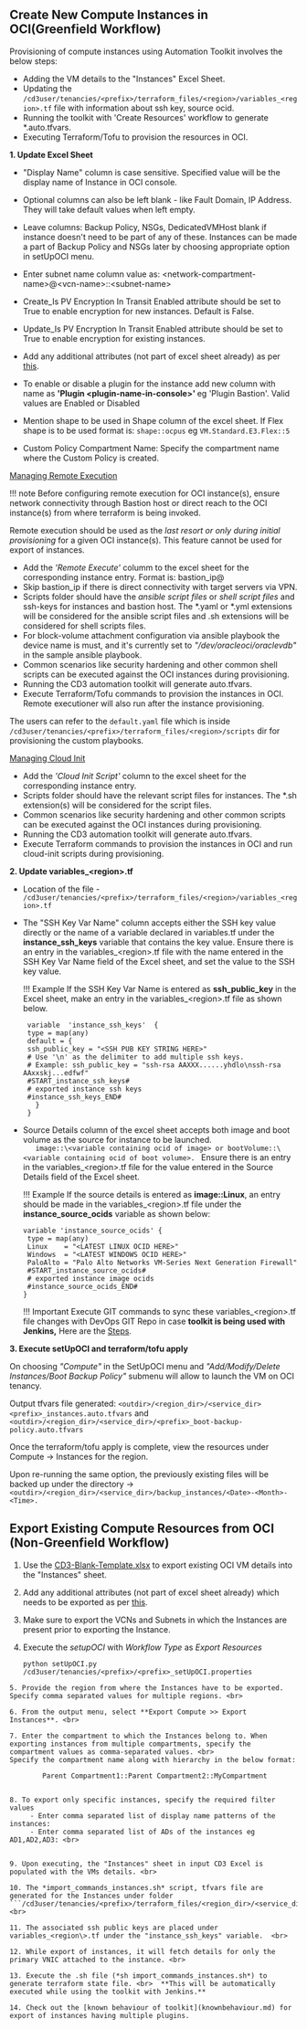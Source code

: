## Create New Compute Instances in OCI(Greenfield Workflow)

Provisioning of compute instances using Automation Toolkit involves the below steps:

- Adding the VM details to the "Instances" Excel Sheet.
- Updating the ```/cd3user/tenancies/<prefix>/terraform_files/<region>/variables_<region>.tf``` file with information about ssh key, source ocid. 
- Running the toolkit with 'Create Resources' workflow to generate *.auto.tfvars.
- Executing Terraform/Tofu to provision the resources in OCI.

**1. Update Excel Sheet**

- "Display Name" column is case sensitive. Specified value will be the display name of Instance in OCI console. <br>

- Optional columns can also be left blank - like Fault Domain, IP Address. They will take default values when left empty. <br>

- Leave columns: Backup Policy, NSGs, DedicatedVMHost blank if instance doesn't need to be part of any of these. Instances can be made a part of Backup Policy and NSGs later by choosing appropriate option in setUpOCI menu. <br>

- Enter subnet name column value as: <network-compartment-name\>@<vcn-name\>::<subnet-name\> <br>

- Create_Is PV Encryption In Transit Enabled attribute should be set to True to enable encryption for new instances. Default is False. <br>

- Update_Is PV Encryption In Transit Enabled attribute should be set to True to enable encryption for existing instances. <br>

- Add any additional attributes (not part of excel sheet already) as per  [this](additional-attributes.md). <br>

- To enable or disable a plugin for the instance add new column with name as <b>'Plugin <plugin-name-in-console\>' </b> eg 'Plugin Bastion'.
    Valid values are Enabled or Disabled <br>
- Mention shape to be used in Shape column of the excel sheet. If Flex shape is to be used format is: ```shape::ocpus``` eg ```VM.Standard.E3.Flex::5```


- Custom Policy Compartment Name: Specify the compartment name where the Custom Policy is created.

<u>Managing Remote Execution</u>

!!! note 
    Before configuring remote execution for OCI instance(s), ensure network connectivity through Bastion host or direct reach to the OCI instance(s) from where terraform is being invoked.

Remote execution should be used as the _last resort or only during initial provisioning_ for a given OCI instance(s). This feature cannot be used for export of instances.

 - Add the _'Remote Execute'_ columm to the excel sheet for the corresponding instance entry. Format is: bastion_ip@<scriptname> 
 - Skip bastion_ip if there is direct connectivity with target servers via VPN.
 - Scripts folder should have the _ansible script files_ or _shell script files_ and ssh-keys for instances and bastion host. The *.yaml or *.yml extensions will be considered for the ansible script files and .sh extensions will be considered for shell scripts files.
 - For block-volume attachment configuration via ansible playbook the device name is must, and it's currently set to _"/dev/oracleoci/oraclevdb"_ in the sample ansible playbook.
 - Common scenarios like security hardening and other common shell scripts can be executed against the OCI instances during provisioning.
 - Running the CD3 automation toolkit will generate auto.tfvars.
 - Execute Terraform/Tofu commands to provision the instances in OCI. Remote executioner will also run after the instance provisioning.

 The users can refer to the ```default.yaml``` file which is inside ```/cd3user/tenancies/<prefix>/terraform_files/<region>/scripts``` dir for provisioning the custom playbooks.
 

<u>Managing Cloud Init</u>
 
 - Add the _'Cloud Init Script'_ column to the excel sheet for the corresponding instance entry.
 - Scripts folder should have the relevant script files for instances. The *.sh extension(s) will be considered for the script files.
 - Common scenarios like security hardening and other common scripts can be executed against the OCI instances during provisioning.
 - Running the CD3 automation toolkit will generate auto.tfvars.
 - Execute Terraform commands to provision the instances in OCI and run cloud-init scripts during provisioning.


**2. Update variables_<region\>.tf**

- Location of the file - ```/cd3user/tenancies/<prefix>/terraform_files/<region>/variables_<region>.tf```
- The "SSH Key Var Name" column accepts either the SSH key value directly or the name of a variable declared in variables.tf under the **instance_ssh_keys** variable that contains the key value. Ensure there is an entry in the variables_<region\>.tf file with the name entered in the SSH Key Var Name field of the Excel sheet, and set the value to the SSH key value.

    !!! Example
        If the SSH Key Var Name is entered as **ssh_public_key** in the Excel sheet, make an entry in the variables_<region\>.tf file as shown below.
	```
   	 variable  'instance_ssh_keys'  {
   	 type = map(any)
   	 default = {
   	 ssh_public_key = "<SSH PUB KEY STRING HERE>"
   	 # Use '\n' as the delimiter to add multiple ssh keys.
   	 # Example: ssh_public_key = "ssh-rsa AAXXX......yhdlo\nssh-rsa AAxxskj...edfwf"
   	 #START_instance_ssh_keys#
   	 # exported instance ssh keys
   	 #instance_ssh_keys_END#
   	   }
   	 } 
	```

- Source Details column of the excel sheet accepts both image and boot volume as the source for instance to be launched. <br>
        ```   
        image::\<variable containing ocid of image> or
        bootVolume::\<variable containing ocid of boot volume>. 
        ```
Ensure there is an entry in the variables_<region\>.tf file for the value entered in the Source Details field of the Excel sheet.

    !!! Example
          If the source details is entered as **image::Linux**, an entry should be made in the variables_<region\>.tf file under the **instance_source_ocids** variable as shown below:
    ```
    variable 'instance_source_ocids' {
     type = map(any)
     Linux    = "<LATEST LINUX OCID HERE>"
     Windows  = "<LATEST WINDOWS OCID HERE>"
     PaloAlto = "Palo Alto Networks VM-Series Next Generation Firewall"
     #START_instance_source_ocids#
     # exported instance image ocids
     #instance_source_ocids_END#
    }
    ```
    !!! Important
        Execute GIT commands to sync these variables_<region\>.tf file changes  with DevOps GIT Repo in case **toolkit is being used with Jenkins,** Here are the [Steps](sync-cli-jenkins.md).

**3.  Execute setUpOCI and terraform/tofu apply**

On choosing _"Compute"_ in the SetUpOCI menu and _"Add/Modify/Delete Instances/Boot Backup Policy"_ submenu will allow to launch the VM on OCI tenancy.

Output tfvars file generated: ```<outdir>/<region_dir>/<service_dir><prefix>_instances.auto.tfvars``` and ```<outdir>/<region_dir>/<service_dir>/<prefix>_boot-backup-policy.auto.tfvars```  

Once the terraform/tofu apply is complete, view the resources under Compute -> Instances for the region.

Upon re-running the same option, the previously existing files will be backed up under the directory →   ```<outdir>/<region_dir>/<service_dir>/backup_instances/<Date>-<Month>-<Time>.```

## Export Existing Compute Resources from OCI (Non-Greenfield Workflow)


1. Use the [CD3-Blank-Template.xlsx](https://github.com/oracle-devrel/cd3-automation-toolkit/blob/main/cd3_automation_toolkit/example) to export existing OCI VM details into the "Instances" sheet. <br>

2. Add any additional attributes (not part of excel sheet already) which needs to be exported as per [this](additional-attributes.md). <br>

3. Make sure to export the VCNs and Subnets in which the Instances are present prior to exporting the Instance. <br>

4. Execute the _setupOCI_ with _Workflow Type_ as _Export Resources_ <br>
   ```
   python setUpOCI.py /cd3user/tenancies/<prefix>/<prefix>_setUpOCI.properties
``` 
5. Provide the region from where the Instances have to be exported. Specify comma separated values for multiple regions. <br>

6. From the output menu, select **Export Compute >> Export Instances**. <br>

7. Enter the compartment to which the Instances belong to. When exporting instances from multiple compartments, specify the compartment values as comma-separated values. <br>
Specify the compartment name along with hierarchy in the below format:

        Parent Compartment1::Parent Compartment2::MyCompartment 
 

8. To export only specific instances, specify the required filter values
     - Enter comma separated list of display name patterns of the instances: 
     - Enter comma separated list of ADs of the instances eg AD1,AD2,AD3: <br>


9. Upon executing, the "Instances" sheet in input CD3 Excel is populated with the VMs details. <br>

10. The *import_commands_instances.sh* script, tfvars file are generated for the Instances under folder ```/cd3user/tenancies/<prefix>/terraform_files/<region_dir>/<service_dir>```. <br>

11. The associated ssh public keys are placed under variables_<region\>.tf under the "instance_ssh_keys" variable.  <br>

12. While export of instances, it will fetch details for only the primary VNIC attached to the instance. <br>

13. Execute the .sh file (*sh import_commands_instances.sh*) to generate terraform state file. <br>  **This will be automatically executed while using the toolkit with Jenkins.**

14. Check out the [known behaviour of toolkit](knownbehaviour.md) for export of instances having multiple plugins.



